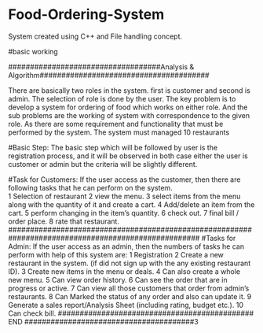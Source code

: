 # Food-Ordering-System
System created using C++ and File handling concept.


#basic working

 ###################################Analysis & Algorithm#######################################
                           
There are basically two roles in the system. first is customer and second is admin. The selection of role is done by the user. The key problem is to develop a system for ordering of food which works on either role. And the sub problems are the working of system with correspondence to the given role.  As there are some requirement and functionality that must be performed by the system. The   system must managed 10 restaurants 

#Basic Step:
The basic step which will be followed by user is the registration process, and it will be observed in both case either the user is customer or admin but the criteria will be slightly different.

   #Task for Customers:
      If the user access as the customer, then there are following tasks that he can perform on the system.  
        1	Selection of restaurant
        2	view the menu.
        3	select items from the menu along with the quantity of it and create a cart. 
        4	Add/delete an item from the cart.
        5	perform changing in the item’s quantity.
        6	check out.
        7	final bill / order place.
        8	rate that restaurant.
        ####################################################################################################
    #Tasks for Admin:
       If the user access as an admin, then the numbers of tasks he can perform with help of this system are: 
         1 Registration 
         2 Create a new restaurant in the system. (if did not sign up with the any existing restaurant ID).
         3 Create new items in the menu or deals.
         4 Can also create a whole new menu.
         5	Can view order history.
        6	Can see the order that are in progress or active.
        7	Can view all those customers that order from admin’s restaurants.
        8	Can Marked the status of any order and also can update it.
        9	Generate a sales report/Analysis Sheet (including rating, budget etc.).
        10 Can check bill.
        #############################################   END #######################################3
